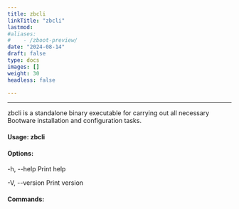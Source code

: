 ```yaml
---
title: zbcli 
linkTitle: "zbcli"
lastmod:
#aliases:
#    - /zboot-preview/
date: "2024-08-14"
draft: false
type: docs
images: []
weight: 30
headless: false

---
```


-----
zbcli is a standalone binary executable for carrying out all necessary Bootware installation and configuration tasks.

#### Usage: zbcli <COMMAND>

#### Options:

  -h, --help     Print help

  -V, --version  Print version

#### Commands:


